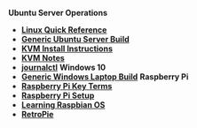 **Ubuntu Server Operations**
- [**Linux Quick Reference**](/operating_systems/ubuntu/linux_notes)
- [**Generic Ubuntu Server Build**](/operating_systems/ubuntu/server_build)
- [**KVM Install Instructions**](/operating_systems/ubuntu/package_install/kvm_install)
- [**KVM Notes**](/operating_systems/ubuntu/package_operations/kvm_notes)
- [**journalctl**](/operating_systems/ubuntu/package_operations/journalctl)
**Windows 10**
- [**Generic Windows Laptop Build**](/operating_systems/windows/windows_laptop_build)
**Raspberry Pi**
- [**Raspberry Pi Key Terms**](/operating_systems/raspberry_pi/raspberry_pi_key_terms)
- [**Raspberry Pi Setup**](/operating_systems/raspberry_pi/raspberry_pi_install)
- [**Learning Raspbian OS**](/operating_systems/raspberry_pi/raspbian)
- [**RetroPie**](/operating_systems/raspberry_pi/retropie)